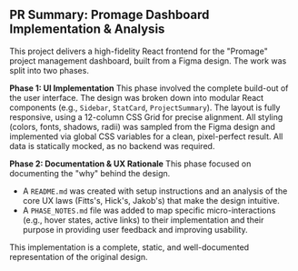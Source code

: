 ## PR Summary: Promage Dashboard Implementation & Analysis

This project delivers a high-fidelity React frontend for the "Promage" project management dashboard, built from a Figma design. The work was split into two phases.

**Phase 1: UI Implementation**
This phase involved the complete build-out of the user interface. The design was broken down into modular React components (e.g., `Sidebar`, `StatCard`, `ProjectSummary`). The layout is fully responsive, using a 12-column CSS Grid for precise alignment. All styling (colors, fonts, shadows, radii) was sampled from the Figma design and implemented via global CSS variables for a clean, pixel-perfect result. All data is statically mocked, as no backend was required.

**Phase 2: Documentation & UX Rationale**
This phase focused on documenting the "why" behind the design.
* A `README.md` was created with setup instructions and an analysis of the core UX laws (Fitts's, Hick's, Jakob's) that make the design intuitive.
* A `PHASE_NOTES.md` file was added to map specific micro-interactions (e.g., hover states, active links) to their implementation and their purpose in providing user feedback and improving usability.

This implementation is a complete, static, and well-documented representation of the original design.